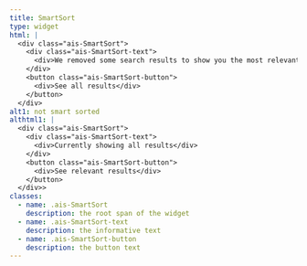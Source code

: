 ```yaml
---
title: SmartSort
type: widget
html: |
  <div class="ais-SmartSort">
    <div class="ais-SmartSort-text">
      <div>We removed some search results to show you the most relevant ones</div>
    </div>
    <button class="ais-SmartSort-button">
      <div>See all results</div>
    </button>
  </div>
alt1: not smart sorted
althtml1: |
  <div class="ais-SmartSort">
    <div class="ais-SmartSort-text">
      <div>Currently showing all results</div>
    </div>
    <button class="ais-SmartSort-button">
      <div>See relevant results</div>
    </button>
  </div>>
classes:
  - name: .ais-SmartSort
    description: the root span of the widget
  - name: .ais-SmartSort-text
    description: the informative text
  - name: .ais-SmartSort-button
    description: the button text
---
```

